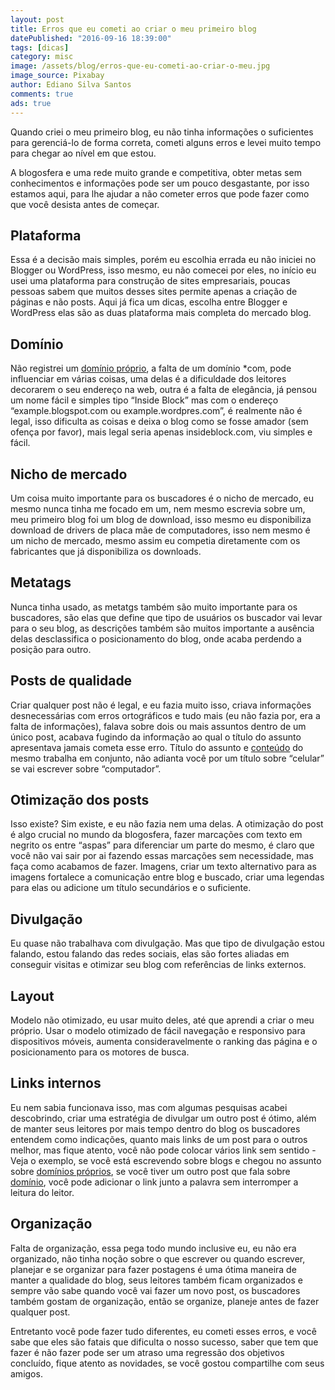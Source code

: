 ```yaml
---
layout: post
title: Erros que eu cometi ao criar o meu primeiro blog
datePublished: "2016-09-16 18:39:00"
tags: [dicas]
category: misc
image: /assets/blog/erros-que-eu-cometi-ao-criar-o-meu.jpg
image_source: Pixabay
author: Ediano Silva Santos
comments: true
ads: true
---
```


Quando criei o meu primeiro blog, eu não tinha informações o suficientes para gerenciá-lo de forma correta, cometi alguns erros e levei muito tempo para chegar ao nível em que estou.

A blogosfera e uma rede muito grande e competitiva, obter metas sem conhecimentos e informações pode ser um pouco desgastante, por isso estamos aqui, para lhe ajudar a não cometer erros que pode fazer como que você desista antes de começar.

## Plataforma
Essa é a decisão mais simples, porém eu escolhia errada eu não iniciei no Blogger ou WordPress, isso mesmo, eu não comecei por eles, no início eu usei uma plataforma para construção de sites empresariais, poucas pessoas sabem que muitos desses sites permite apenas a criação de páginas e não posts. Aqui já fica um dicas, escolha entre Blogger e WordPress elas são as duas plataforma mais completa do mercado blog.

## Domínio
Não registrei um <a href="https://www.insideblock.com/blog/voce-vai-comprar-um-dominio-saiba-qual.html" target="_blank" rel="noopener">domínio próprio</a>, a falta de um domínio *com, pode influenciar em várias coisas, uma delas é a dificuldade dos leitores decorarem o seu endereço na web, outra é a falta de elegância, já pensou um nome fácil e simples tipo “Inside Block” mas com o endereço “example.blogspot.com ou example.wordpres.com”, é realmente não é legal, isso dificulta as coisas e deixa o blog como se fosse amador (sem ofença por favor), mais legal seria apenas insideblock.com, viu simples e fácil.

## Nicho de mercado
Um coisa muito importante para os buscadores é o nicho de mercado, eu mesmo nunca tinha me focado em um, nem mesmo escrevia sobre um, meu primeiro blog foi um blog de download, isso mesmo eu disponibiliza download de drivers de placa mãe de computadores, isso nem mesmo é um nicho de mercado, mesmo assim eu competia diretamente com os fabricantes que já disponibiliza os downloads.

## Metatags
Nunca tinha usado, as metatgs também são muito importante para os buscadores, são elas que define que tipo de usuários os buscador vai levar para o seu blog, as descrições também são muitos importante a ausência delas desclassifica o posicionamento do blog, onde acaba perdendo a posição para outro.

## Posts de qualidade
Criar qualquer post não é legal, e eu fazia muito isso, criava informações desnecessárias com erros ortográficos e tudo mais (eu não fazia por, era a falta de informações), falava sobre dois ou mais assuntos dentro de um único post, acabava fugindo da informação ao qual o título do assunto apresentava jamais cometa esse erro. Título do assunto e <a href="https://www.insideblock.com/blog/tecnicas-comprovada-para-ter-um-blog-de.html" target="_blank" rel="noopener">conteúdo</a> do mesmo trabalha em conjunto, não adianta você por um título sobre “celular” se vai escrever sobre “computador”.

## Otimização dos posts
Isso existe? Sim existe, e eu não fazia nem uma delas. A otimização do post é algo crucial no mundo da blogosfera, fazer marcações com texto em negrito os entre “aspas” para diferenciar um parte do mesmo, é claro que você não vai sair por ai fazendo essas marcações sem necessidade, mas faça como acabamos de fazer. Imagens, criar um texto alternativo para as imagens fortalece a comunicação entre blog e buscado, criar uma legendas para elas ou adicione um título secundários e o suficiente.

## Divulgação
Eu quase não trabalhava com divulgação. Mas que tipo de divulgação estou falando, estou falando das redes sociais, elas são fortes aliadas em conseguir visitas e otimizar seu blog com referências de links externos.

## Layout
Modelo não otimizado, eu usar muito deles, até que aprendi a criar o meu próprio. Usar o modelo otimizado de fácil navegação e responsivo para dispositivos móveis, aumenta consideravelmente o ranking das página e o posicionamento para os motores de busca.

## Links internos
Eu nem sabia funcionava isso, mas com algumas pesquisas acabei descobrindo, criar uma estratégia de divulgar um outro post é ótimo, além de manter seus leitores por mais tempo dentro do blog os buscadores entendem como indicações, quanto mais links de um post para o outros melhor, mas fique atento, você não pode colocar vários link sem sentido - Veja o exemplo, se você está escrevendo sobre blogs e chegou no assunto sobre <a href="https://www.insideblock.com/blog/voce-vai-comprar-um-dominio-saiba-qual.html" target="_blank" rel="noopener">domínios próprios</a>, se você tiver um outro post que fala sobre <a href="https://www.insideblock.com/blog/voce-vai-comprar-um-dominio-saiba-qual.html" target="_blank" rel="noopener">domínio</a>, você pode adicionar o link junto a palavra sem interromper a leitura do leitor.

## Organização
Falta de organização, essa pega todo mundo inclusive eu, eu não era organizado, não tinha noção sobre o que escrever ou quando escrever, planejar e se organizar para fazer postagens é uma ótima maneira de manter a qualidade do blog, seus leitores também ficam organizados e sempre vão sabe quando você vai fazer um novo post, os buscadores também gostam de organização, então se organize, planeje antes de fazer qualquer post.

Entretanto você pode fazer tudo diferentes, eu cometi esses erros, e você sabe que eles são fatais que dificulta o nosso sucesso, saber que tem que fazer é não fazer pode ser um atraso uma regressão dos objetivos concluído, fique atento as novidades, se você gostou compartilhe com seus amigos.